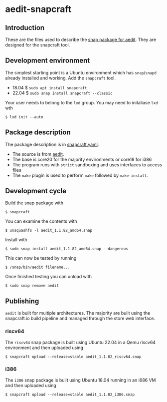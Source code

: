 # aedit-snapcraft

## Introduction

These are the files used to describe the [snap package for aedit](https://snapcraft.io/aedit). They are designed for the snapcraft tool.

## Development environment

The simplest starting point is a Ubuntu environment which has `snap`/`snapd` already installed and working. Add the `snapcraft` tool.

- 18.04 $ `sudo apt install snapcraft`
- 22.04 $ `sudo snap install snapcraft --classic`

Your user needs to belong to the `lxd` group. You may need to initaliase `lxd` wth 

```
$ lxd init --auto
```

## Package description

The package description is in [snapcraft.yaml](snap/snapcraft.yaml).

- The source is from [aedit](https://github.com/rhubarb-geek-nz/aedit).
- The base is core20 for the majority environments or core18 for i386
- The program runs with `strict` sandboxing and uses interfaces to access files
- The `make` plugin is used to perform `make` followed by `make install`.

## Development cycle

Build the snap package with

```
$ snapcraft
```

You can examine the contents with 

```
$ unsquashfs -l aedit_1.1.82_amd64.snap
```

Install with

```
$ sudo snap install aedit_1.1.82_amd64.snap --dangerous
```

This can now be tested by running

```
$ /snap/bin/aedit filename...
```

Once finished testing you can unload with

```
$ sudo snap remove aedit
```

## Publishing

`aedit` is built for multiple architectures. The majority are built using the snapcraft.io build pipeline and managed through the store web interface.

### riscv64

The `riscv64` snap package is built using Ubuntu 22.04 in a Qemu riscv64 environment and then uploaded using

```
$ snapcraft upload --release=stable aedit_1.1.82_riscv64.snap
```

### i386

The `i386` snap package is built using Ubuntu 18.04 running in an i686 VM and then uploaded using

```
$ snapcraft upload --release=stable aedit_1.1.82_i386.snap
```
